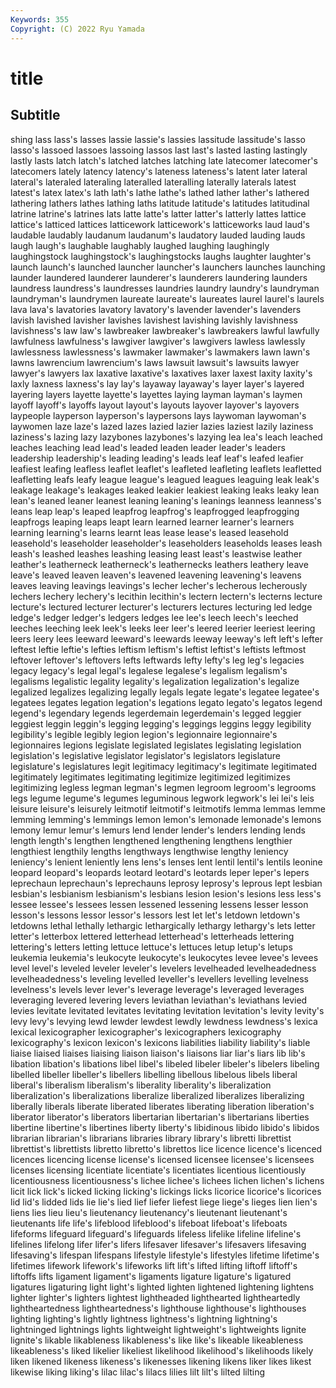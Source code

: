 ```yaml
---
Keywords: 355
Copyright: (C) 2022 Ryu Yamada
---
```



# title

## Subtitle
shing lass lass's lasses lassie lassie's lassies
lassitude lassitude's lasso lasso's lassoed lassoes lassoing lassos last last's
lasted lasting lastingly lastly lasts latch latch's latched latches latching
late latecomer latecomer's latecomers lately latency latency's lateness lateness's latent
later lateral lateral's lateraled lateraling lateralled lateralling laterally laterals latest
latest's latex latex's lath lath's lathe lathe's lathed lather lather's
lathered lathering lathers lathes lathing laths latitude latitude's latitudes latitudinal
latrine latrine's latrines lats latte latte's latter latter's latterly lattes
lattice lattice's latticed lattices latticework latticework's latticeworks laud laud's laudable
laudably laudanum laudanum's laudatory lauded lauding lauds laugh laugh's laughable
laughably laughed laughing laughingly laughingstock laughingstock's laughingstocks laughs laughter laughter's
launch launch's launched launcher launcher's launchers launches launching launder laundered
launderer launderer's launderers laundering launders laundress laundress's laundresses laundries laundry
laundry's laundryman laundryman's laundrymen laureate laureate's laureates laurel laurel's laurels
lava lava's lavatories lavatory lavatory's lavender lavender's lavenders lavish lavished
lavisher lavishes lavishest lavishing lavishly lavishness lavishness's law law's lawbreaker
lawbreaker's lawbreakers lawful lawfully lawfulness lawfulness's lawgiver lawgiver's lawgivers lawless
lawlessly lawlessness lawlessness's lawmaker lawmaker's lawmakers lawn lawn's lawns lawrencium
lawrencium's laws lawsuit lawsuit's lawsuits lawyer lawyer's lawyers lax laxative
laxative's laxatives laxer laxest laxity laxity's laxly laxness laxness's lay
lay's layaway layaway's layer layer's layered layering layers layette layette's
layettes laying layman layman's laymen layoff layoff's layoffs layout layout's
layouts layover layover's layovers laypeople layperson layperson's laypersons lays laywoman
laywoman's laywomen laze laze's lazed lazes lazied lazier lazies laziest
lazily laziness laziness's lazing lazy lazybones lazybones's lazying lea lea's
leach leached leaches leaching lead lead's leaded leaden leader leader's
leaders leadership leadership's leading leading's leads leaf leaf's leafed leafier
leafiest leafing leafless leaflet leaflet's leafleted leafleting leaflets leafletted leafletting
leafs leafy league league's leagued leagues leaguing leak leak's leakage
leakage's leakages leaked leakier leakiest leaking leaks leaky lean lean's
leaned leaner leanest leaning leaning's leanings leanness leanness's leans leap
leap's leaped leapfrog leapfrog's leapfrogged leapfrogging leapfrogs leaping leaps leapt
learn learned learner learner's learners learning learning's learns learnt leas
lease lease's leased leasehold leasehold's leaseholder leaseholder's leaseholders leaseholds leases
leash leash's leashed leashes leashing leasing least least's leastwise leather
leather's leatherneck leatherneck's leathernecks leathers leathery leave leave's leaved leaven
leaven's leavened leavening leavening's leavens leaves leaving leavings leavings's lecher
lecher's lecherous lecherously lechers lechery lechery's lecithin lecithin's lectern lectern's
lecterns lecture lecture's lectured lecturer lecturer's lecturers lectures lecturing led
ledge ledge's ledger ledger's ledgers ledges lee lee's leech leech's
leeched leeches leeching leek leek's leeks leer leer's leered leerier
leeriest leering leers leery lees leeward leeward's leewards leeway leeway's
left left's lefter leftest leftie leftie's lefties leftism leftism's leftist
leftist's leftists leftmost leftover leftover's leftovers lefts leftwards lefty lefty's
leg leg's legacies legacy legacy's legal legal's legalese legalese's legalism
legalism's legalisms legalistic legality legality's legalization legalization's legalize legalized legalizes
legalizing legally legals legate legate's legatee legatee's legatees legates legation
legation's legations legato legato's legatos legend legend's legendary legends legerdemain
legerdemain's legged leggier leggiest leggin leggin's legging legging's leggings leggins
leggy legibility legibility's legible legibly legion legion's legionnaire legionnaire's legionnaires
legions legislate legislated legislates legislating legislation legislation's legislative legislator legislator's
legislators legislature legislature's legislatures legit legitimacy legitimacy's legitimate legitimated legitimately
legitimates legitimating legitimize legitimized legitimizes legitimizing legless legman legman's legmen
legroom legroom's legrooms legs legume legume's legumes leguminous legwork legwork's
lei lei's leis leisure leisure's leisurely leitmotif leitmotif's leitmotifs lemma
lemmas lemme lemming lemming's lemmings lemon lemon's lemonade lemonade's lemons
lemony lemur lemur's lemurs lend lender lender's lenders lending lends
length length's lengthen lengthened lengthening lengthens lengthier lengthiest lengthily lengths
lengthways lengthwise lengthy leniency leniency's lenient leniently lens lens's lenses
lent lentil lentil's lentils leonine leopard leopard's leopards leotard leotard's
leotards leper leper's lepers leprechaun leprechaun's leprechauns leprosy leprosy's leprous
lept lesbian lesbian's lesbianism lesbianism's lesbians lesion lesion's lesions less
less's lessee lessee's lessees lessen lessened lessening lessens lesser lesson
lesson's lessons lessor lessor's lessors lest let let's letdown letdown's
letdowns lethal lethally lethargic lethargically lethargy lethargy's lets letter letter's
letterbox lettered letterhead letterhead's letterheads lettering lettering's letters letting lettuce
lettuce's lettuces letup letup's letups leukemia leukemia's leukocyte leukocyte's leukocytes
levee levee's levees level level's leveled leveler leveler's levelers levelheaded
levelheadedness levelheadedness's leveling levelled leveller's levellers levelling levelness levelness's levels
lever lever's leverage leverage's leveraged leverages leveraging levered levering levers
leviathan leviathan's leviathans levied levies levitate levitated levitates levitating levitation
levitation's levity levity's levy levy's levying lewd lewder lewdest lewdly
lewdness lewdness's lexica lexical lexicographer lexicographer's lexicographers lexicography lexicography's lexicon
lexicon's lexicons liabilities liability liability's liable liaise liaised liaises liaising
liaison liaison's liaisons liar liar's liars lib lib's libation libation's
libations libel libel's libeled libeler libeler's libelers libeling libelled libeller
libeller's libellers libelling libellous libelous libels liberal liberal's liberalism liberalism's
liberality liberality's liberalization liberalization's liberalizations liberalize liberalized liberalizes liberalizing liberally
liberals liberate liberated liberates liberating liberation liberation's liberator liberator's liberators
libertarian libertarian's libertarians liberties libertine libertine's libertines liberty liberty's libidinous
libido libido's libidos librarian librarian's librarians libraries library library's libretti
librettist librettist's librettists libretto libretto's librettos lice licence licence's licenced
licences licencing license license's licensed licensee licensee's licensees licenses licensing
licentiate licentiate's licentiates licentious licentiously licentiousness licentiousness's lichee lichee's lichees
lichen lichen's lichens licit lick lick's licked licking licking's lickings
licks licorice licorice's licorices lid lid's lidded lids lie lie's
lied lief liefer liefest liege liege's lieges lien lien's liens
lies lieu lieu's lieutenancy lieutenancy's lieutenant lieutenant's lieutenants life life's
lifeblood lifeblood's lifeboat lifeboat's lifeboats lifeforms lifeguard lifeguard's lifeguards lifeless
lifelike lifeline lifeline's lifelines lifelong lifer lifer's lifers lifesaver lifesaver's
lifesavers lifesaving lifesaving's lifespan lifespans lifestyle lifestyle's lifestyles lifetime lifetime's
lifetimes lifework lifework's lifeworks lift lift's lifted lifting liftoff liftoff's
liftoffs lifts ligament ligament's ligaments ligature ligature's ligatured ligatures ligaturing
light light's lighted lighten lightened lightening lightens lighter lighter's lighters
lightest lightheaded lighthearted lightheartedly lightheartedness lightheartedness's lighthouse lighthouse's lighthouses lighting
lighting's lightly lightness lightness's lightning lightning's lightninged lightnings lights lightweight
lightweight's lightweights lignite lignite's likable likableness likableness's like like's likeable
likeableness likeableness's liked likelier likeliest likelihood likelihood's likelihoods likely liken
likened likeness likeness's likenesses likening likens liker likes likest likewise
liking liking's lilac lilac's lilacs lilies lilt lilt's lilted lilting
